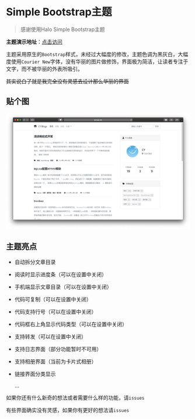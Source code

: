 # Simple Bootstrap主题

>  感谢使用Halo Simple Bootstrap主题

**主题演示地址**：[点击访问](https://halo.cyblogs.top)

主题采用原生的`Bootstrap`样式，未经过大幅度的修改，主题色调为黑灰白，大幅度使用`Courier New`字体，没有华丽的图片做修饰，界面极为简洁，让读者专注于文字，而不被华丽的外表所吸引。

~~其实说白了就是我完全没有灵感去设计那么华丽的界面~~

## 贴个图

![截图](screenshot.png)

## 主题亮点

- 自动拆分文章目录

- 阅读时显示进度条（可以在设置中关闭）

- 手机端显示文章目录（可以在设置中关闭）

- 代码可复制（可以在设置中关闭）

- 代码支持行号（可以在设置中关闭）

- 代码框右上角显示代码类型（可以在设置中关闭）

- 支持转发（可以在设置中关闭）

- 支持日志界面（部分功能暂时不可用）

- 支持相册界面（当前为卡片式相册）

- 链接界面分类显示

  ...

如果你还有什么新奇的想法或者需要什么样的功能，请`issues`

有些界面确实没有灵感，如果你有更好的想法请`issues`